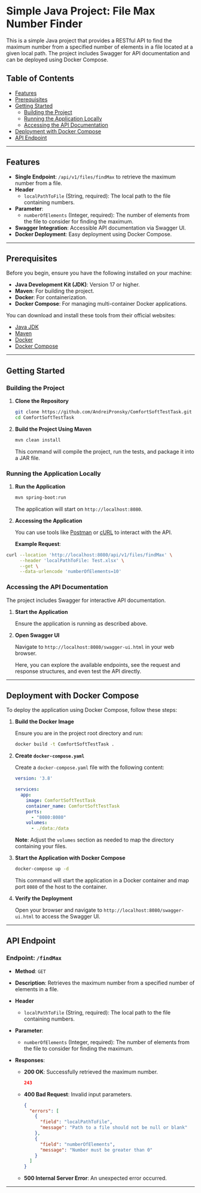 # Simple Java Project: File Max Number Finder

This is a simple Java project that provides a RESTful API to find the maximum number from a specified number of elements in a file located at a given local path. The project includes Swagger for API documentation and can be deployed using Docker Compose.

## Table of Contents

- [Features](#features)
- [Prerequisites](#prerequisites)
- [Getting Started](#getting-started)
    - [Building the Project](#building-the-project)
    - [Running the Application Locally](#running-the-application-locally)
    - [Accessing the API Documentation](#accessing-the-api-documentation)
- [Deployment with Docker Compose](#deployment-with-docker-compose)
- [API Endpoint](#api-endpoint)

---

## Features

- **Single Endpoint**: `/api/v1/files/findMax` to retrieve the maximum number from a file.
- **Header**
    - `localPathToFile` (String, required): The local path to the file containing numbers.
- **Parameter**:
    - `numberOfElements` (Integer, required): The number of elements from the file to consider for finding the maximum.
- **Swagger Integration**: Accessible API documentation via Swagger UI.
- **Docker Deployment**: Easy deployment using Docker Compose.

---

## Prerequisites

Before you begin, ensure you have the following installed on your machine:

- **Java Development Kit (JDK)**: Version 17 or higher.
- **Maven**: For building the project.
- **Docker**: For containerization.
- **Docker Compose**: For managing multi-container Docker applications.

You can download and install these tools from their official websites:

- [Java JDK](https://www.oracle.com/java/technologies/javase-jdk17-downloads.html)
- [Maven](https://maven.apache.org/download.cgi)
- [Docker](https://www.docker.com/get-started)
- [Docker Compose](https://docs.docker.com/compose/install/)

---

## Getting Started

### Building the Project

1. **Clone the Repository**

   ```bash
   git clone https://github.com/AndreiPronsky/ComfortSoftTestTask.git
   cd ComfortSoftTestTask
   ```

2. **Build the Project Using Maven**

   ```bash
   mvn clean install
   ```

   This command will compile the project, run the tests, and package it into a JAR file.

### Running the Application Locally

1. **Run the Application**

   ```bash
   mvn spring-boot:run
   ```

   The application will start on `http://localhost:8080`.

2. **Accessing the Application**

   You can use tools like [Postman](https://www.postman.com/) or [cURL](https://curl.se/) to interact with the API.

   **Example Request**:

```bash
curl --location 'http://localhost:8080/api/v1/files/findMax' \
     --header 'localPathToFile: Test.xlsx' \
     --get \
     --data-urlencode 'numberOfElements=10'
```

### Accessing the API Documentation

The project includes Swagger for interactive API documentation.

1. **Start the Application**

   Ensure the application is running as described above.

2. **Open Swagger UI**

   Navigate to `http://localhost:8080/swagger-ui.html` in your web browser.

   Here, you can explore the available endpoints, see the request and response structures, and even test the API directly.

---

## Deployment with Docker Compose

To deploy the application using Docker Compose, follow these steps:

1. **Build the Docker Image**

   Ensure you are in the project root directory and run:

   ```bash
   docker build -t ComfortSoftTestTask .
   ```

2. **Create `docker-compose.yaml`**

   Create a `docker-compose.yaml` file with the following content:

   ```yaml
   version: '3.8'

   services:
     app:
       image: ComfortSoftTestTask
       container_name: ComfortSoftTestTask
       ports:
         - "8080:8080"
       volumes:
         - ./data:/data
   ```

   **Note**: Adjust the `volumes` section as needed to map the directory containing your files.

3. **Start the Application with Docker Compose**

   ```bash
   docker-compose up -d
   ```

   This command will start the application in a Docker container and map port `8080` of the host to the container.

4. **Verify the Deployment**

   Open your browser and navigate to `http://localhost:8080/swagger-ui.html` to access the Swagger UI.

---

## API Endpoint

### **Endpoint**: `/findMax`

- **Method**: `GET`
- **Description**: Retrieves the maximum number from a specified number of elements in a file.
- **Header**
  - `localPathToFile` (String, required): The local path to the file containing numbers.
- **Parameter**:
  - `numberOfElements` (Integer, required): The number of elements from the file to consider for finding the maximum.

- **Responses**:

    - **200 OK**: Successfully retrieved the maximum number.
      ```json
      243
      ```
    - **400 Bad Request**: Invalid input parameters.
      ```json
      {
        "errors": [
          {
            "field": "localPathToFile",
            "message": "Path to a file should not be null or blank"
          },
          {
            "field": "numberOfElements",
            "message": "Number must be greater than 0"
          }
        ]
      }
      ```
    - **500 Internal Server Error**: An unexpected error occurred.

---